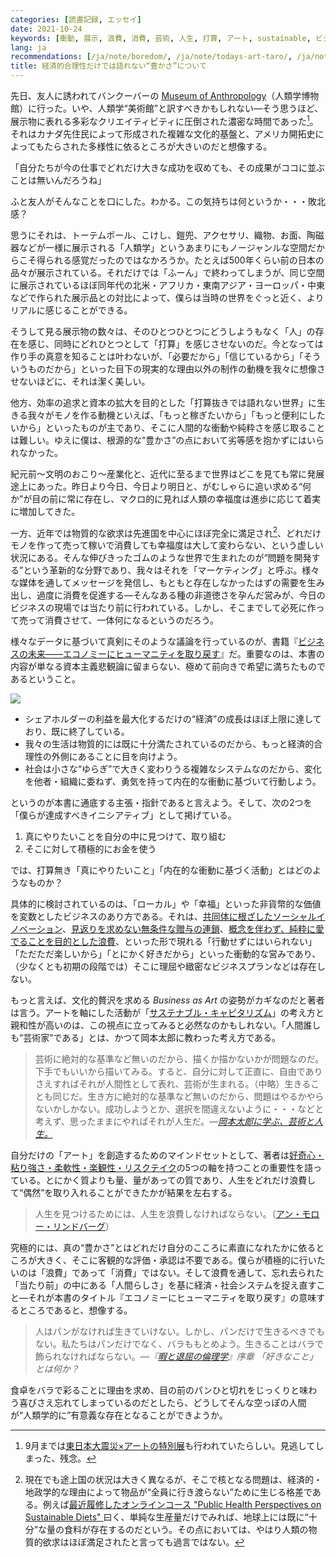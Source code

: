 ```yaml
---
categories: [読書記録, エッセイ]
date: 2021-10-24
keywords: [衝動, 展示, 浪費, 消費, 芸術, 人生, 打算, アート, sustainable, ビジネス]
lang: ja
recommendations: [/ja/note/boredom/, /ja/note/todays-art-taro/, /ja/note/2021/]
title: 経済的合理性だけでは語れない“豊かさ”について
---
```


先日、友人に誘われてバンクーバーの [Museum of Anthropology](https://moa.ubc.ca/)（人類学博物館）に行った。いや、人類学“美術館”と訳すべきかもしれない&mdash;そう思うほど、展示物に表れる多彩なクリエイティビティに圧倒された濃密な時間であった[^1]。それはカナダ先住民によって形成された複雑な文化的基盤と、アメリカ開拓史によってもたらされた多様性に依るところが大きいのだと想像する。

「自分たちが今の仕事でどれだけ大きな成功を収めても、その成果がココに並ぶことは無いんだろうね」

ふと友人がそんなことを口にした。わかる。この気持ちは何というか・・・敗北感？

思うにそれは、トーテムポール、こけし、鎧兜、アクセサリ、織物、お面、陶磁器などが一様に展示される「人類学」というあまりにもノージャンルな空間だからこそ得られる感覚だったのではなかろうか。たとえば500年くらい前の日本の品々が展示されている。それだけでは「ふーん」で終わってしまうが、同じ空間に展示されているほぼ同年代の北米・アフリカ・東南アジア・ヨーロッパ・中東などで作られた展示品との対比によって、僕らは当時の世界をぐっと近く、よりリアルに感じることができる。

そうして見る展示物の数々は、そのひとつひとつにどうしようもなく「人」の存在を感じ、同時にどれひとつとして「打算」を感じさせないのだ。今となっては作り手の真意を知ることは叶わないが、「必要だから」「信じているから」「そういうものだから」といった目下の現実的な理由以外の制作の動機を我々に想像させないほどに、それは潔く美しい。

他方、効率の追求と資本の拡大を目的とした「打算抜きでは語れない世界」に生きる我々がモノを作る動機といえば、「もっと稼ぎたいから」「もっと便利にしたいから」といったものが主であり、そこに人間的な衝動や純粋さを感じ取ることは難しい。ゆえに僕は、根源的な“豊かさ”の点において劣等感を抱かずにはいられなかった。

紀元前〜文明のおこり〜産業化と、近代に至るまで世界はどこを見ても常に発展途上にあった。昨日より今日、今日より明日と、がむしゃらに追い求める“何か”が目の前に常に存在し、マクロ的に見れば人類の幸福度は進歩に応じて着実に増加してきた。

一方、近年では物質的な欲求は先進国を中心にほぼ完全に満足され[^2]、どれだけモノを作って売って稼いで消費しても幸福度は大して変わらない、という虚しい状況にある。そんな伸びきったゴムのような世界で生まれたのが“問題を開発する”という革新的な分野であり、我々はそれを「マーケティング」と呼ぶ。様々な媒体を通してメッセージを発信し、もともと存在しなかったはずの需要を生み出し、過度に消費を促進する&mdash;そんなある種の非道徳さを孕んだ営みが、今日のビジネスの現場では当たり前に行われている。しかし、そこまでして必死に作って売って消費させて、一体何になるというのだろう。

様々なデータに基づいて真剣にそのような議論を行っているのが、書籍『[ビジネスの未来――エコノミーにヒューマニティを取り戻す](https://amzn.to/3ji5ZQg)』だ。重要なのは、本書の内容が単なる資本主義悲観論に留まらない、極めて前向きで希望に満ちたものであるということ。

<a href="https://www.amazon.co.jp/dp/B08PZ9HRJM?_encoding=UTF8&btkr=1&linkCode=li2&tag=takuti-22&linkId=84307928dc92b2c6def7005903d83189&language=ja_JP&ref_=as_li_ss_il" target="_blank"><img border="0" src="//ws-fe.amazon-adsystem.com/widgets/q?_encoding=UTF8&ASIN=B08PZ9HRJM&Format=_SL160_&ID=AsinImage&MarketPlace=JP&ServiceVersion=20070822&WS=1&tag=takuti-22&language=ja_JP" ></a><img src="https://ir-jp.amazon-adsystem.com/e/ir?t=takuti-22&language=ja_JP&l=li2&o=9&a=B08PZ9HRJM" width="1" height="1" border="0" alt="" style="border:none !important; margin:0px !important;" />

- シェアホルダーの利益を最大化するだけの“経済”の成長はほぼ上限に達しており、既に終了している。
- 我々の生活は物質的には既に十分満たされているのだから、もっと経済的合理性の外側にあることに目を向けよう。
- 社会は小さな“ゆらぎ”で大きく変わりうる複雑なシステムなのだから、変化を他者・組織に委ねず、勇気を持って内在的な衝動に基づいて行動しよう。

というのが本書に通底する主張・指針であると言えよう。そして、次の2つを「僕らが達成すべきイニシアティブ」として掲げている。

1. 真にやりたいことを自分の中に見つけて、取り組む
2. そこに対して積極的にお金を使う
    
では、打算無き「真にやりたいこと」「内在的な衝動に基づく活動」とはどのようなものか？

具体的に検討されているのは、「ローカル」や「幸福」といった非貨幣的な価値を変数としたビジネスのあり方である。それは、[共同体に根ざしたソーシャルイノベーション](/ja/note/2021/)、[見返りを求めない無条件な贈与の連鎖](/ja/note/the-gifts-in-the-world/)、[概念を伴わず、純粋に愛でることを目的とした浪費](/ja/note/boredom/)、といった形で現れる「行動せずにはいられない」「ただただ楽しいから」「とにかく好きだから」といった衝動的な営みであり、（少なくとも初期の段階では）そこに理屈や緻密なビジネスプランなどは存在しない。

もっと言えば、文化的贅沢を求める *Business as Art* の姿勢がカギなのだと著者は言う。アートを軸にした活動が「[サステナブル・キャピタリズム](/ja/note/sustainable-capitalism/)」の考え方と親和性が高いのは、この視点に立ってみると必然なのかもしれない。「人間誰しも“芸術家”である」とは、かつて岡本太郎に教わった考え方である。

> 芸術に絶対的な基準など無いのだから、描くか描かないかが問題なのだ。下手でもいいから描いてみる。すると、自分に対して正直に、自由でありさえすればそれが人間性として表れ、芸術が生まれる。（中略）生きることも同じだ。生き方に絶対的な基準など無いのだから、問題はやるかやらないかしかない。成功しようとか、選択を間違えないように・・・などと考えず、思ったままにやればそれが人生だ。*&mdash;[岡本太郎に学ぶ、芸術と人生。](/ja/note/todays-art-taro/)*

自分だけの「アート」を創造するためのマインドセットとして、著者は[好奇心・粘り強さ・柔軟性・楽観性・リスクテイク](https://diamond.jp/articles/-/212119?page=3)の5つの軸を持つことの重要性を語っている。とにかく質よりも量、量があっての質であり、人生をどれだけ浪費して“偶然”を取り入れることができたかが結果を左右する。

> 人生を見つけるためには、人生を浪費しなければならない。（[アン・モロー・リンドバーグ](https://meigennavi.net/word/02/027197.htm)）

究極的には、真の“豊かさ”とはどれだけ自分のこころに素直になれたかに依るところが大きく、そこに客観的な評価・承認は不要である。僕らが積極的に行いたいのは「浪費」であって「消費」ではない。そして浪費を通して、忘れ去られた「当たり前」の中にある「人間らしさ」を基に経済・社会システムを捉え直すこと&mdash;それが本書のタイトル『エコノミーにヒューマニティを取り戻す』の意味するところであると、想像する。

> 人はパンがなければ生きていけない。しかし、パンだけで生きるべきでもない。私たちはパンだけでなく、バラももとめよう。生きることはバラで飾られなければならない。*&mdash;『[暇と退屈の倫理学](https://amzn.to/39SCobR)』序章 「好きなこと」とは何か？*

食卓をバラで彩ることに理由を求め、目の前のパンひと切れをじっくりと味わう喜びさえ忘れてしまっているのだとしたら、どうしてそんな空っぽの人間が“人類学的に”有意義な存在となることができようか。

[^1]: 9月までは[東日本大震災×アートの特別展](https://moa.ubc.ca/exhibition/a-future-for-memory/)も行われていたらしい。見逃してしまった、残念。
[^2]: 現在でも途上国の状況は大きく異なるが、そこで核となる問題は、経済的・地政学的な理由によって物品が“全員に行き渡らない”ために生じる格差である。例えば[最近履修したオンラインコース "Public Health Perspectives on Sustainable Diets" ](/note/sustainable-diets/)曰く、単純な生産量だけでみれば、地球上には既に“十分”な量の食料が存在するのだという。その点においては、やはり人類の物質的欲求はほぼ満足されたと言っても過言ではない。